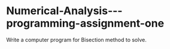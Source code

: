 # Numerical-Analysis---programming-assignment-one
Write a computer program for Bisection method to solve. 
